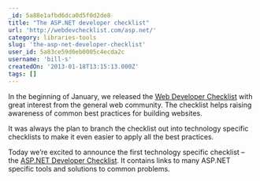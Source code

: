 ```yaml
---
_id: 5a88e1afbd6dca0d5f0d2de8
title: "The ASP.NET developer checklist"
url: 'http://webdevchecklist.com/asp.net/'
category: libraries-tools
slug: 'the-asp-net-developer-checklist'
user_id: 5a83ce59d6eb0005c4ecda2c
username: 'bill-s'
createdOn: '2013-01-18T13:15:13.000Z'
tags: []
---
```


In the beginning of January, we released the <a href="http://webdevchecklist.com/">Web Developer Checklist</a> with great interest from the general web community. The checklist helps raising awareness of common best practices for building websites.

It was always the plan to branch the checklist out into technology specific checklists to make it even easier to apply all the best practices.

Today we’re excited to announce the first technology specific checklist – the <a href="http://webdevchecklist.com/asp.net/">ASP.NET Developer Checklist</a>. It contains links to many ASP.NET specific tools and solutions to common problems.
